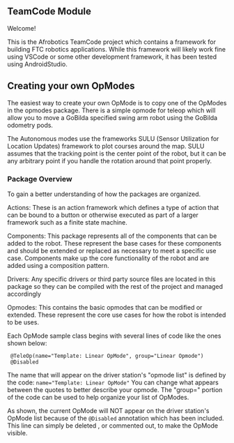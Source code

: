 ## TeamCode Module

Welcome!

This is the Afrobotics TeamCode project which contains a framework for building FTC robotics 
applications. While this framework will likely work fine using VSCode or some other development
framework, it has been tested using AndroidStudio.

## Creating your own OpModes

The easiest way to create your own OpMode is to copy one of the OpModes in the opmodes package. 
There is a simple opmode for teleop which will allow you to move a GoBilda specified swing arm
robot using the GoBilda odometry pods.

The Autonomous modes use the frameworks SULU (Sensor Utilization for Location Updates) framework to
plot courses around the map. SULU assumes that the tracking point is the center point of the robot,
but it can be any arbitrary point if you handle the rotation around that point properly.

### Package Overview

To gain a better understanding of how the packages are organized.


Actions:  	These is an action framework which defines a type of action that can be bound to a 
            button or otherwise executed as part of a larger framework such as a finite state 
            machine.

Components: This package represents all of the components that can be added to the robot. These 
            represent the base cases for these components and should be extended or replaced as
            necessary to meet a specific use case. Components make up the core functionality of the
            robot and are added using a composition pattern.

Drivers:	Any specific drivers or third party source files are located in this package so they
            can be compiled with the rest of the project and managed accordingly

Opmodes:	This contains the basic opmodes that can be modified or extended. These represent the 
            core use cases for how the robot is intended to be uses.


Each OpMode sample class begins with several lines of code like the ones shown below:

```
 @TeleOp(name="Template: Linear OpMode", group="Linear Opmode")
 @Disabled
```

The name that will appear on the driver station's "opmode list" is defined by the code:
 ``name="Template: Linear OpMode"``
You can change what appears between the quotes to better describe your opmode.
The "group=" portion of the code can be used to help organize your list of OpModes.

As shown, the current OpMode will NOT appear on the driver station's OpMode list because of the
  ``@Disabled`` annotation which has been included.
This line can simply be deleted , or commented out, to make the OpMode visible.


